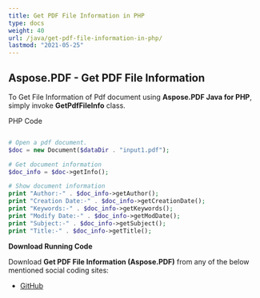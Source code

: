 ```yaml
---
title: Get PDF File Information in PHP
type: docs
weight: 40
url: /java/get-pdf-file-information-in-php/
lastmod: "2021-05-25"
---
```


## Aspose.PDF - Get PDF File Information

To Get File Information of Pdf document using **Aspose.PDF Java for PHP**, simply invoke **GetPdfFileInfo** class.

PHP Code

```php

# Open a pdf document.
$doc = new Document($dataDir . "input1.pdf");

# Get document information
$doc_info = $doc->getInfo();

# Show document information
print "Author:-" . $doc_info->getAuthor();
print "Creation Date:-" . $doc_info->getCreationDate();
print "Keywords:-" . $doc_info->getKeywords();
print "Modify Date:-" . $doc_info->getModDate();
print "Subject:-" . $doc_info->getSubject();
print "Title:-" . $doc_info->getTitle();

```

**Download Running Code**

Download **Get PDF File Information (Aspose.PDF)** from any of the below mentioned social coding sites:

- [GitHub](https://github.com/aspose-pdf/Aspose.PDF-for-Java/blob/master/Plugins/Aspose_Pdf_Java_for_PHP/src/Aspose/Pdf/WorkingWithDocumentObject/GetPdfFileInfo.php)

